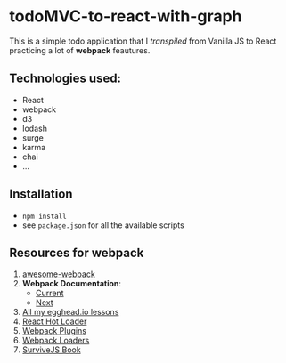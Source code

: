 # todoMVC-to-react-with-graph

This is a simple todo application that I *transpiled* from Vanilla JS to React practicing a lot of __webpack__ feautures.

## Technologies used:

- React
- webpack
- d3
- lodash
- surge
- karma
- chai
- ...

## Installation
- `npm install`
- see `package.json` for all the available scripts

## Resources for webpack
1. [awesome-webpack](git.io/awesome-webpack)
2. __Webpack Documentation__:
    - [Current](webpack.github.io)
    - [Next](github.com/webpack/webpack.io)
3. [All my egghead.io lessons](kcd.im/egghead-webpack)
4. [React Hot Loader](kcd.im/react-hot-loader)
5. [Webpack Plugins](kcd.im/webpack-plugins)
6. [Webpack Loaders](kcd.im/webpack-loaders)
7. [SurviveJS Book](kcd.im/survivejs-webpack)
